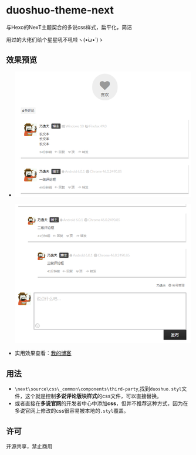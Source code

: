 # duoshuo-theme-next

与Hexo的NexT主题契合的多说css样式，扁平化，简洁

用过的大佬们给个星星吼不吼哇ヽ(•̀ω•́ )ゝ

## 效果预览

- ![img](imgs/1.png)
  ​      		   ![img](imgs/2.png)


- 实用效果查看：[我的博客](http://lnaif.github.io/2016/10/21/duoshuo-theme-next/#more)

## 用法

- `\next\source\css\_common\components\third-party`,找到`duoshuo.styl`文件，这个就是控制**多说评论版块样式**的css文件，可以直接替换。
- 或者直接在**多说官网**的开发者中心中添加**css**，但并不推荐这种方式，因为在多说官网上修改的css很容易被本地的`.styl`覆盖。

## 许可

开源共享，禁止商用